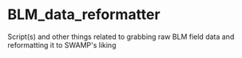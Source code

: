 # BLM_data_reformatter
Script(s) and other things related to grabbing raw BLM field data and reformatting it to SWAMP's liking
